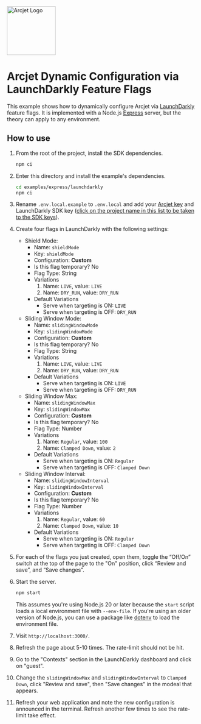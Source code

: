 <a href="https://arcjet.com" target="_arcjet-home">
  <picture>
    <source media="(prefers-color-scheme: dark)" srcset="https://arcjet.com/logo/arcjet-dark-lockup-voyage-horizontal.svg">
    <img src="https://arcjet.com/logo/arcjet-light-lockup-voyage-horizontal.svg" alt="Arcjet Logo" height="128" width="auto">
  </picture>
</a>

# Arcjet Dynamic Configuration via LaunchDarkly Feature Flags

This example shows how to dynamically configure Arcjet via
[LaunchDarkly](https://launchdarkly.com) feature flags. It is implemented with a Node.js
[Express](https://expressjs.com/) server, but the theory can apply to any environment.

## How to use

1. From the root of the project, install the SDK dependencies.

   ```bash
   npm ci
   ```

2. Enter this directory and install the example's dependencies.

   ```bash
   cd examples/express/launchdarkly
   npm ci
   ```

3. Rename `.env.local.example` to `.env.local` and add your [Arcjet key](https://app.arcjet.com)
and LaunchDarkly SDK key ([click on the project name in this list to be taken to the SDK
keys](https://app.launchdarkly.com/settings/projects)).

4. Create four flags in LaunchDarkly with the following settings:
   - Shield Mode:
      - Name: `shieldMode`
      - Key: `shieldMode`
      - Configuration: **Custom**
      - Is this flag temporary? No
      - Flag Type: String
      - Variations
         1. Name: `LIVE`, value: `LIVE`
         2. Name: `DRY_RUN`, value: `DRY_RUN`
      - Default Variations
         * Serve when targeting is ON: `LIVE`
         * Serve when targeting is OFF: `DRY_RUN`
   - Sliding Window Mode:
      - Name: `slidingWindowMode`
      - Key: `slidingWindowMode`
      - Configuration: **Custom**
      - Is this flag temporary? No
      - Flag Type: String
      - Variations
         1. Name: `LIVE`, value: `LIVE`
         2. Name: `DRY_RUN`, value: `DRY_RUN`
      - Default Variations
         * Serve when targeting is ON: `LIVE`
         * Serve when targeting is OFF: `DRY_RUN`
   - Sliding Window Max:
      - Name: `slidingWindowMax`
      - Key: `slidingWindowMax`
      - Configuration: **Custom**
      - Is this flag temporary? No
      - Flag Type: Number
      - Variations
         1. Name: `Regular`, value: `100`
         2. Name: `Clamped Down`, value: `2`
      - Default Variations
         * Serve when targeting is ON: `Regular`
         * Serve when targeting is OFF: `Clamped Down`
   - Sliding Window Interval:
      - Name: `slidingWindowInterval`
      - Key: `slidingWindowInterval`
      - Configuration: **Custom**
      - Is this flag temporary? No
      - Flag Type: Number
      - Variations
         1. Name: `Regular`, value: `60`
         2. Name: `Clamped Down`, value: `10`
      - Default Variations
         * Serve when targeting is ON: `Regular`
         * Serve when targeting is OFF: `Clamped Down`

5. For each of the flags you just created, open them, toggle the “Off/On”
switch at the top of the page to the "On" position, click “Review and save”,
and “Save changes”.

6. Start the server.

   ```bash
   npm start
   ```

   This assumes you're using Node.js 20 or later because the `start` script
   loads a local environment file with `--env-file`. If you're using an older
   version of Node.js, you can use a package like
   [dotenv](https://www.npmjs.com/package/dotenv) to load the environment file.

7. Visit `http://localhost:3000/`.

8. Refresh the page about 5-10 times. The rate-limit should not be hit.

9. Go to the "Contexts" section in the LaunchDarkly dashboard and click on "guest".

10. Change the `slidingWindowMax` and `slidingWindowInterval` to `Clamped Down`,
click "Review and save", then "Save changes" in the modeal that appears.

11. Refresh your web application and note the new configuration is announced in
the terminal. Refresh another few times to see the rate-limit take effect.
